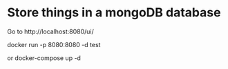 # Store things in a mongoDB database

Go to http://localhost:8080/ui/

docker run  -p 8080:8080 -d test

or docker-compose up -d